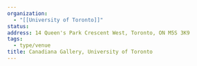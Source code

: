 ```yaml
---
organization:
  - "[[University of Toronto]]"
status:
address: 14 Queen's Park Crescent West, Toronto, ON M5S 3K9
tags:
  - type/venue
title: Canadiana Gallery, University of Toronto
---
```

